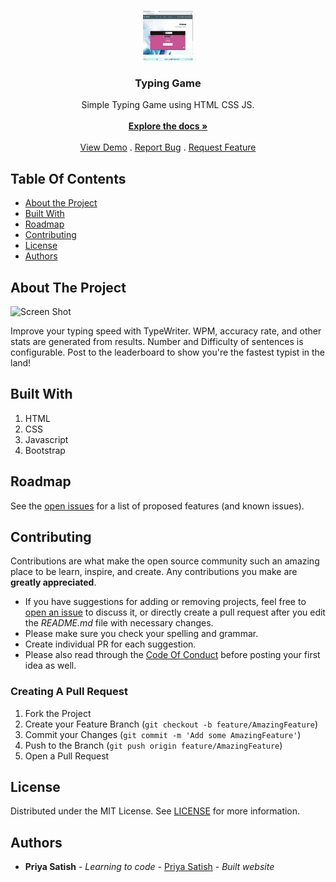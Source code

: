 <br/>
<p align="center">
  <a href="https://github.com/sohammanjrekar/Typing-Game-Using-HTML-CSS-JS">
    <img src="/images/Screenshot.png.png" alt="Logo" width="80" height="80">
  </a>

  <h3 align="center">Typing Game</h3>

  <p align="center">
    Simple Typing Game using HTML CSS JS.
    <br/>
    <br/>
    <a href="https://github.com/priyadarsini-gunasekaran/Simple-Typing-Game-"><strong>Explore the docs »</strong></a>
    <br/>
    <br/>
    <a href="https://github.com/priyadarsini-gunasekaran/Simple-Typing-Game-">View Demo</a>
    .
    <a href="https://github.com/priyadarsini-gunasekaran/Simple-Typing-Game-/issues">Report Bug</a>
    .
    <a href="https://github.com/priyadarsini-gunasekaran/Simple-Typing-Game-/issues">Request Feature</a>
  </p>
</p>



## Table Of Contents

* [About the Project](#about-the-project)
* [Built With](#built-with)
* [Roadmap](#roadmap)
* [Contributing](#contributing)
* [License](#license)
* [Authors](#authors)

## About The Project

![Screen Shot](<img src="/images/Screenshot.png.png" >)

Improve your typing speed with TypeWriter. WPM, accuracy rate, and other stats are generated from results. Number and Difficulty of sentences is configurable. Post to the leaderboard to show you're the fastest typist in the land!

## Built With

1) HTML
2) CSS
3) Javascript
4) Bootstrap

## Roadmap

See the [open issues](https://github.com/priyadarsini-gunasekaran/Simple-Typing-Game-/issues) for a list of proposed features (and known issues).

## Contributing

Contributions are what make the open source community such an amazing place to be learn, inspire, and create. Any contributions you make are **greatly appreciated**.
* If you have suggestions for adding or removing projects, feel free to [open an issue](https://github.com/priyadarsini-gunasekaran/Simple-Typing-Game-/issues/new) to discuss it, or directly create a pull request after you edit the *README.md* file with necessary changes.
* Please make sure you check your spelling and grammar.
* Create individual PR for each suggestion.
* Please also read through the [Code Of Conduct](https://github.com/priyadarsini-gunasekaran/Simple-Typing-Game-/blob/main/CODE_OF_CONDUCT.md) before posting your first idea as well.

### Creating A Pull Request

1. Fork the Project
2. Create your Feature Branch (`git checkout -b feature/AmazingFeature`)
3. Commit your Changes (`git commit -m 'Add some AmazingFeature'`)
4. Push to the Branch (`git push origin feature/AmazingFeature`)
5. Open a Pull Request

## License

Distributed under the MIT License. See [LICENSE](https://github.com/priyadarsini-gunasekaran/Simple-Typing-Game-/blob/main/LICENSE.md) for more information.

## Authors

* **Priya Satish** - *Learning to code* - [Priya Satish](https://github.com/priyadarsini-gunasekaran/) - *Built website*

